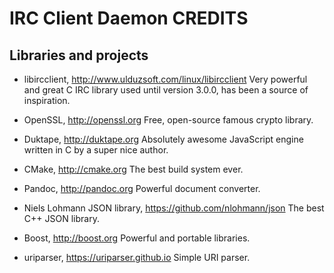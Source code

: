 IRC Client Daemon CREDITS
=========================

Libraries and projects
----------------------

- libircclient, http://www.ulduzsoft.com/linux/libircclient
  Very powerful and great C IRC library used until version 3.0.0, has been a
  source of inspiration.

- OpenSSL, http://openssl.org
  Free, open-source famous crypto library.

- Duktape, http://duktape.org
  Absolutely awesome JavaScript engine written in C by a super nice author.

- CMake, http://cmake.org
  The best build system ever.

- Pandoc, http://pandoc.org
  Powerful document converter.

- Niels Lohmann JSON library, https://github.com/nlohmann/json
  The best C++ JSON library.

- Boost, http://boost.org
  Powerful and portable libraries.

- uriparser, https://uriparser.github.io
  Simple URI parser.
